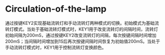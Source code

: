 # Circulation-of-the-lamp
通过按键KEY2实现基础流转灯和手动流转灯两种模式的切换。初始模式为基础流转灯模式。当处于基础流转灯模式时，KEY1用于改变流转灯的间隔时间，流转灯初始间隔为200mS，通过按键KEY2改变流转灯的间隔，每次按键间隔时间增加200mS；当间隔时间增加到1S后再次按键间隔时间恢复为初始值200mS。当处于手动流转灯模式时，KEY1用于控制流转灯变换颜色。
